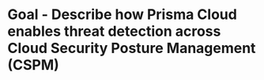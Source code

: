 # Goal - Describe how Prisma Cloud enables threat detection across Cloud Security Posture Management (CSPM)